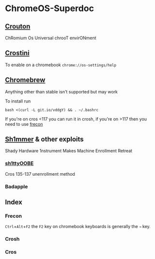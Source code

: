 # ChromeOS-Superdoc

## [Crouton](https://github.com/dnschneid/crouton)
ChRomium Os Universal chrooT envirONment

## [Crostini](https://chromeos.dev/en/linux) 

To enable on a chromebook
`chrome://os-settings/help`

## [Chromebrew](https://github.com/chromebrew/chromebrew)

Anything other than stable isn't supported but may work

To install run 

`bash <(curl -L git.io/vddgY) && . ~/.bashrc`

If you're on cros <117 you can run it in crosh, if you're on >117 then you need to use [frecon](https://github.com/Stewarpt/Chromebook-Superdoc#frecon)

## [Sh1mmer](https://github.com/MercuryWorkshop/sh1mmer) & other exploits
Shady Hardware 1nstrument Makes Machine Enrollment Retreat

### [sh1ttyOOBE](https://github.com/crosbreaker/sh1ttyOOBE/)
Cros 135-137 unenrollment method
### Badapple
## Index 
### Frecon
 `Ctrl`+`Alt`+`F2` the `F2` key on chromebook keyboards is generally the `→` key.
### Crosh
### Cros
